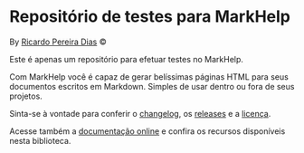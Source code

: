 # Repositório de testes para MarkHelp

By [Ricardo Pereira Dias](http://www.ricardopdias.com.br) ©

Este é apenas um repositório para efetuar testes no MarkHelp.

Com MarkHelp você é capaz de gerar belíssimas páginas HTML para seus documentos escritos em Markdown.
Simples de usar dentro ou fora de seus projetos.

Sinta-se à vontade para conferir o [changelog](https://github.com/ricardopedias/markhelp/blob/master/changelog.md), os [releases](https://github.com/ricardopedias/markhelp/releases) e a [licença](https://github.com/ricardopedias/markhelp/blob/master/license.md).

Acesse também a [documentação online](https://github.com/ricardopedias/markhelp/blob/master/docs/index.md) e confira os recursos disponíveis nesta biblioteca.